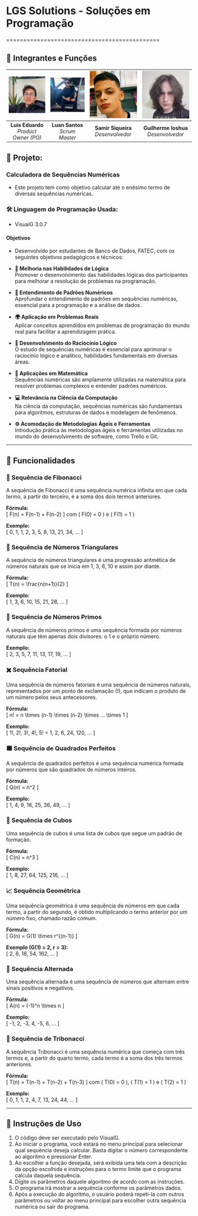 # LGS Solutions - Soluções em Programação
=============================================

## 👥 Integrantes e Funções

| ![Luis](https://github.com/LGSsolutionsAPI/API-1-Semestre-2025/blob/main/assets/Luis.png?raw=true) | ![Luan](https://github.com/LGSsolutionsAPI/API-1-Semestre-2025/blob/main/assets/Luan.jpg?raw=true) | ![Samir](https://github.com/LGSsolutionsAPI/API-1-Semestre-2025/blob/main/assets/Samir.jpg?raw=true) | ![Guilherme](https://github.com/LGSsolutionsAPI/API-1-Semestre-2025/blob/main/assets/Guilherme.png?raw=true) |
|:--:|:--:|:--:|:--:|
| **Luis Eduardo** <br> *Product Owner (PO)* | **Luan Santos** <br> *Scrum Master* | **Samir Siqueira** <br> *Desenvolvedor* | **Guilherme Ioshua** <br> *Desenvolvedor* |


## 📘 Projeto:
### Calculadora de Sequências Numéricas
- Este projeto tem como objetivo calcular até o enésimo termo de diversas sequências numéricas.
### 🛠️ Linguagem de Programação Usada:
- VisualG 3.0.7

#### Objetivos
- Desenvolvido por estudantes de Banco de Dados, FATEC, com os seguintes objetivos pedagógicos e técnicos:

- **🧠 Melhoria nas Habilidades de Lógica**  
Promover o desenvolvimento das habilidades lógicas dos participantes para melhorar a resolução de problemas na programação.

- **🔢 Entendimento de Padrões Numéricos**  
Aprofundar o entendimento de padrões em sequências numéricas, essencial para a programação e a análise de dados.

- **🌍 Aplicação em Problemas Reais**  
Aplicar conceitos aprendidos em problemas de programação do mundo real para facilitar a aprendizagem prática.

- **🧩 Desenvolvimento do Raciocínio Lógico**  
O estudo de sequências numéricas é essencial para aprimorar o raciocínio lógico e analítico, habilidades fundamentais em diversas áreas.

- **📐 Aplicações em Matemática**  
Sequências numéricas são amplamente utilizadas na matemática para resolver problemas complexos e entender padrões numéricos.

- **💻 Relevância na Ciência da Computação**  
Na ciência da computação, sequências numéricas são fundamentais para algoritmos, estruturas de dados e modelagem de fenômenos.

- **⚙️ Acomodação de Metodologias Ágeis e Ferramentas**  
Introdução prática às metodologias ágeis e ferramentas utilizadas no mundo do desenvolvimento de software, como Trello e Git.

---

## 📌 Funcionalidades

### 📖 Sequência de Fibonacci
A sequência de Fibonacci é uma sequência numérica infinita em que cada termo, a partir do terceiro, é a soma dos dois termos anteriores.

**Fórmula:**  
\[ F(n) = F(n-1) + F(n-2) \] com \( F(0) = 0 \) e \( F(1) = 1 \)

**Exemplo:**  
\[ 0, 1, 1, 2, 3, 5, 8, 13, 21, 34, ... \]

### 🔺 Sequência de Números Triangulares
A sequência de números triangulares é uma progressão aritmética de números naturais que se inicia em 1, 3, 6, 10 e assim por diante.

**Fórmula:**  
\[ T(n) = \frac{n(n+1)}{2} \]

**Exemplo:**  
\[ 1, 3, 6, 10, 15, 21, 28, ... \]

### 🔢 Sequência de Números Primos
A sequência de números primos é uma sequência formada por números naturais que têm apenas dois divisores: o 1 e o próprio número.

**Exemplo:**  
\[ 2, 3, 5, 7, 11, 13, 17, 19, ... \]

### ✖️ Sequência Fatorial
Uma sequência de números fatoriais é uma sequência de números naturais, representados por um ponto de exclamação (!), que indicam o produto de um número pelos seus antecessores.

**Fórmula:**  
\[ n! = n \times (n-1) \times (n-2) \times ... \times 1 \]

**Exemplo:**  
\[ 1!, 2!, 3!, 4!, 5! = 1, 2, 6, 24, 120, ... \]

### 🟦 Sequência de Quadrados Perfeitos
A sequência de quadrados perfeitos é uma sequência numérica formada por números que são quadrados de números inteiros.

**Fórmula:**  
\[ Q(n) = n^2 \]

**Exemplo:**  
\[ 1, 4, 9, 16, 25, 36, 49, ... \]

### 🔳  Sequência de Cubos
Uma sequência de cubos é uma lista de cubos que segue um padrão de formação.

**Fórmula:**  
\[ C(n) = n^3 \]

**Exemplo:**  
\[ 1, 8, 27, 64, 125, 216, ... \]

### 📈 Sequência Geométrica
Uma sequência geométrica é uma sequência de números em que cada termo, a partir do segundo, é obtido multiplicando o termo anterior por um número fixo, chamado razão comum.

**Fórmula:**  
\[ G(n) = G(1) \times r^{(n-1)} \]

**Exemplo (G(1) = 2, r = 3):**  
\[ 2, 6, 18, 54, 162, ... \]

### 🔄 Sequência Alternada
Uma sequência alternada é uma sequência de números que alternam entre sinais positivos e negativos.

**Fórmula:**  
\[ A(n) = (-1)^n \times n \]

**Exemplo:**  
\[ -1, 2, -3, 4, -5, 6, ... \]

### 🔢 Sequência de Tribonacci
A sequência Tribonacci é uma sequência numérica que começa com três termos e, a partir do quarto termo, cada termo é a soma dos três termos anteriores.

**Fórmula:**  
\[ T(n) = T(n-1) + T(n-2) + T(n-3) \] com \( T(0) = 0 \), \( T(1) = 1 \) e \( T(2) = 1 \)

**Exemplo:**  
\[ 0, 1, 1, 2, 4, 7, 13, 24, 44, ... \]

---

## 📌 Instruções de Uso

1. O código deve ser executado pelo VisualG.  
2. Ao iniciar o programa, você estará no menu principal para selecionar qual sequência deseja calcular. Basta digitar o número correspondente ao algoritmo e pressionar Enter.  
3. Ao escolher a função desejada, será exibida uma tela com a descrição da opção escolhida e instruções para o termo limite que o programa calcula daquela sequência.  
4. Digite os parâmetros daquele algoritmo de acordo com as instruções.  
5. O programa irá mostrar a sequência conforme os parâmetros dados.  
6. Após a execução do algoritmo, o usuário poderá repeti-la com outros parâmetros ou voltar ao menu principal para escolher outra sequência numérica ou sair do programa.
